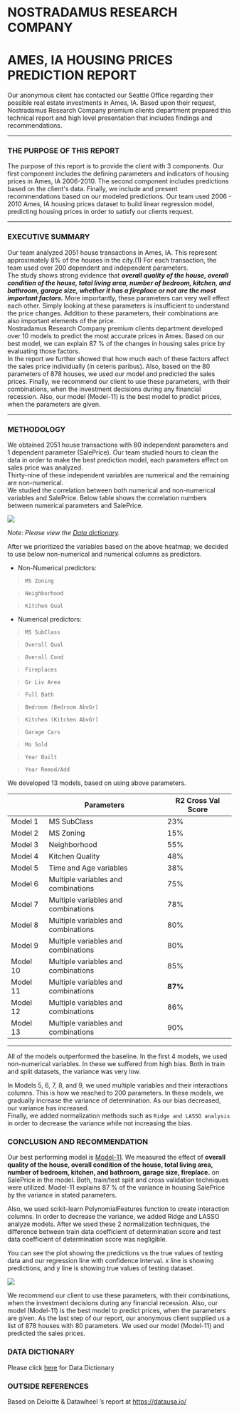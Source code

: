 # NOSTRADAMUS RESEARCH COMPANY
# AMES, IA HOUSING PRICES PREDICTION REPORT


Our anonymous client has contacted our Seattle Office regarding their possible real estate investments in Ames, IA. Based upon their request, Nostradamus Research Company premium clients department prepared this technical report and high level presentation that includes findings and recommendations.

---

### THE PURPOSE OF THIS REPORT

The purpose of this report is to provide the client with 3 components. Our first component includes the defining parameters and indicators of housing prices in Ames, IA 2006-2010. The second component includes predictions based on the client's data. Finally, we include and present recommendations based on our modeled predictions. 
Our team used 2006 - 2010 Ames, IA housing prices dataset to build linear regression model, predicting housing prices in order to satisfy our clients request.


---


### EXECUTIVE SUMMARY

Our team analyzed 2051 house transactions in Ames, IA. This represent approximately 8% of the houses in the city.(1) For each transaction, the team used over 200 dependent and independent parameters.  
The study shows strong evidence that ***overall quality of the house, overall condition of the house, total living area, number of bedroom, kitchen, and bathroom, garage size, whether it has a fireplace or not are the most important factors.*** More importantly, these parameters can very well effect each other. Simply looking at these parameters is insufficient to understand the price changes. Addition to these parameters, their combinations are also important elements of the price.  
Nostradamus Research Company premium clients department developed over 10 models to predict the most accurate prices in Ames. Based on our best model, we can explain 87 % of the changes in housing sales price by evaluating those factors.  
In the report we further showed that how much each of these factors affect the sales price individually (in ceteris paribus).
Also, based on the 80 parameters of 878 houses, we used our model and predicted the sales prices. 
Finally, we recommend our client to use these parameters, with their combinations, when the investment decisions during any financial recession. Also, our model (Model-11) is the best model to predict prices, when the parameters are given.  


---


### METHODOLOGY

We obtained 2051 house transactions with 80 independent parameters and 1 dependent parameter (SalePrice). Our team studied hours to clean the data in order to make the best prediction model, each parameters effect on sales price was analyzed.  
Thirty-nine of these independent variables are numerical and the remaining are non-numerical.  
We studied the correlation between both numerical and non-numerical variables and SalePrice. Below table shows the correlation numbers between numerical parameters and SalePrice.








![](heatmap.png)



























*Note: Please view the [Data dictionary](../Project%202/assets/Data_Dictionary.md).*

After we prioritized the variables based on the above heatmap; we decided to use below non-numerical and numerical columns as predictors.  

- Non-Numerical predictors:

>`MS Zoning`

>`Neighborhood`

>`Kitchen Qual`


- Numerical predictors:

>`MS SubClass`

>`Overall Qual`

>`Overall Cond`

>`Fireplaces`

>`Gr Liv Area`

>`Full Bath`

>`Bedroom (Bedroom AbvGr)`

>`Kitchen (Kitchen AbvGr)`

>`Garage Cars`

>`Mo Sold`

>`Year Built`

>`Year Remod/Add`




We developed 13 models, based on using above parameters.


|           | Parameters                           | R2 Cross Val Score    |
|---|--------------------------------------|-----------------------|
|  Model 1  | MS SubClass                          |     23%               |
|  Model 2  | MS Zoning                            |     15%               |
|  Model 3  | Neighborhood                         |     55%               |
|  Model 4  | Kitchen Quality                      |     48%               |
|  Model 5  | Time and Age variables               |     38%               |
|  Model 6  | Multiple variables and combinations  |     75%               |
|  Model 7  | Multiple variables and combinations  |     78%               |
|  Model 8  | Multiple variables and combinations  |     80%               |
|  Model 9  | Multiple variables and combinations  |     80%               |
|  Model 10 | Multiple variables and combinations  |     85%               |
|  Model 11 | Multiple variables and combinations  |     **87%**           |
|  Model 12 | Multiple variables and combinations  |     86%               |
|  Model 13 | Multiple variables and combinations  |     90%               |



---

All of the models outperformed the baseline. In the first 4 models, we used non-numerical variables. In these we suffered from high bias. Both in train and split datasets, the variance was very low.  

In Models 5, 6, 7, 8, and 9, we used multiple variables and their interactions columns. This is how we reached to 200 parameters. In these models, we gradually increase the variance of determination. As our bias decreased, our variance has increased.  
Finally, we added normalization methods such as `Ridge and LASSO analysis` in order to decrease the variance while not increasing the bias.  



### CONCLUSION AND RECOMMENDATION

Our best performing model is [Model-11](../project_2-master/code/datasets/modedl_11_submission.csv). We measured the effect of  **overall quality of the house, overall condition of the house, total living area, number of bedroom, kitchen, and bathroom, garage size, fireplace.** on SalePrice in the model.
Both, train/test split and cross validation techniques were utilized. Model-11 explains 87 % of the variance in housing SalePrice by the variance in stated parameters.

Also, we used scikit-learn  PolynomialFeatures function to create interaction columns. In order to decrease the variance, we added Ridge and LASSO analyze models. After we used these 2 normalization techniques, the difference between train data coefficient of determination score and test data coefficient of determination score was negligible.

You can see the plot showing the predictions vs the true values of testing data and our regression line with confidence interval. x line is showing predictions, and y line is showing true values of testing dataset.




![](regplot.png)














We recommend our client to use these parameters, with their combinations, when the investment decisions during any financial recession. Also, our model (Model-11) is the best model to predict prices, when the parameters are given. 
As the last step of our report, our anonymous client supplied us a list of 878 houses with 80 parameters. We used our model (Model-11) and predicted the sales prices. 



### DATA DICTIONARY


Please click [here](../Project%202/assets/Data_Dictionary.md)  for Data Dictionary








### OUTSIDE REFERENCES
Based on Deloitte & Datawheel ’s report at https://datausa.io/
